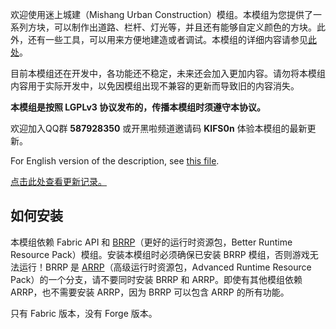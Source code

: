 欢迎使用迷上城建（Mishang Urban Construction）模组。本模组为您提供了一系列方块，可以制作出道路、栏杆、灯光等，并且还有能够自定义颜色的方块。此外，还有一些工具，可以用来方便地建造或者调试。本模组的详细内容请参见[此处](docs/zhs.md)。

目前本模组还在开发中，各功能还不稳定，未来还会加入更加内容。请勿将本模组内容用于实际开发中，以免因模组出现不兼容的更新而导致旧的内容消失。

**本模组是按照 LGPLv3 协议发布的，传播本模组时须遵守本协议。**

欢迎加入QQ群 **587928350** 或开黑啦频道邀请码 **KlFS0n** 体验本模组的最新更新。

For English version of the description, see [this file](README-en.md).

[点击此处查看更新记录。](UpdateLog.md)

## 如何安装

本模组依赖 Fabric API 和 [BRRP](https://github.com/SolidBlock-cn/BRRP)（更好的运行时资源包，Better Runtime Resource Pack）模组。安装本模组时必须确保已安装 BRRP 模组，否则游戏无法运行！BRRP 是 [ARRP](https://github.com/Devan-Kerman/ARRP)（高级运行时资源包，Advanced Runtime Resource Pack）的一个分支，请不要同时安装 BRRP 和 ARRP。即使有其他模组依赖 ARRP，也不需要安装 ARRP，因为 BRRP 可以包含 ARRP 的所有功能。

只有 Fabric 版本，没有 Forge 版本。
